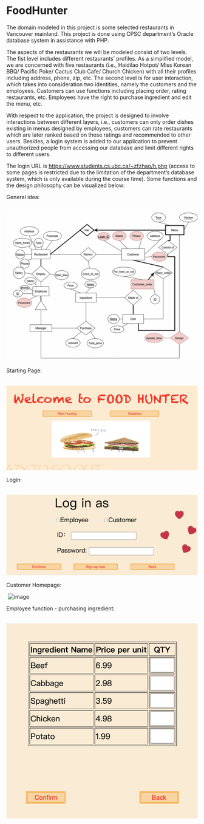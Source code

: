 # FoodHunter

The domain modeled in this project is some selected restaurants in Vancouver mainland. This project is done using CPSC department’s Oracle database system in assistance with PHP.

The aspects of the restaurants we will be modeled consist of two levels. The fist level includes different restaurants’ profiles. As a simplified model, we are concerned with five restaurants (i.e., Haidilao Hotpot/ Miss Korean BBQ/ Pacific Poke/ Cactus Club Cafe/ Church Chicken) with all their profiles including address, phone, zip, etc. The second level is for user interaction, which takes into consideration two identities, namely the customers and the employees. Customers can use functions including placing order, rating restaurants, etc. Employees have the right to purchase ingredient and edit the menu, etc.

With respect to the application, the project is designed to involve interactions between different layers, i.e., customers can only order dishes existing in menus designed by employees, customers can rate restaurants which are later ranked based on these ratings and recommended to other users. Besides, a login system is added to our application to prevent unauthorized people from accessing our database and limit different rights to different users.

The login URL is https://www.students.cs.ubc.ca/~zfzhao/h.php (access to some pages is restricted due to the limitation of the department’s database system, which is only available during the course time). Some functions and the design philosophy can be visualized below:

General idea:

 ![image](https://github.com/Fangzhaoo/FoodHunter/blob/main/Food%20Hunter/images/database.png)

Starting Page:

 ![image](https://github.com/Fangzhaoo/FoodHunter/blob/main/Food%20Hunter/images/initialPage.png)

Login:

 ![image](https://github.com/Fangzhaoo/FoodHunter/blob/main/Food%20Hunter/images/Login.png)

Customer Homepage:

 ![image](https://github.com/Fangzhaoo/FoodHunter/blob/main/Food%20Hunter/images/userPage.png)

Employee function - purchasing ingredient:

 ![image](https://github.com/Fangzhaoo/FoodHunter/blob/main/Food%20Hunter/images/Purchase%20Ingredient.png)
